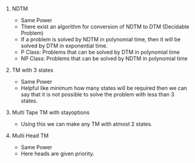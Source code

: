 1. NDTM
    - Same Power
   - There exist an algorithm for conversion of NDTM to DTM (Decidable Problem)
   - If a problem is solved by NDTM in polynomial time, then it will be solved by DTM in exponential time.
   - P Class: Problems that can be solved by DTM in polynomial time
   - NP Class: Problems that can be solved by NDTM in polynomial time

2. TM with 3 states
    - Same Power
    - Helpful like minimum how many states will be required then we can say that it is not possible to solve the problem with less than 3 states.
3. Multi Tape TM with stayoptions
   - Using this we can make any TM with atmost 2 states.
4. Multi Head TM
   - Same Power
   - Here heads are given priority.